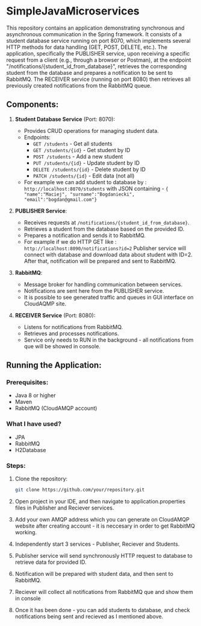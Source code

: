 # SimpleJavaMicroservices

This repository contains an application demonstrating synchronous and asynchronous communication in the Spring framework. It consists of a student database service running on port 8070, which implements several HTTP methods for data handling (GET, POST, DELETE, etc.). The application, specifically the PUBLISHER service, upon receiving a specific request from a client (e.g., through a browser or Postman), at the endpoint "/notifications/{student_id_from_database}", retrieves the corresponding student from the database and prepares a notification to be sent to RabbitMQ. The RECEIVER service (running on port 8080) then retrieves all previously created notifications from the RabbitMQ queue.

## Components:

1. **Student Database Service** (Port: 8070):
   - Provides CRUD operations for managing student data.
   - Endpoints:
     - `GET /students` - Get all students
     - `GET /students/{id}` - Get student by ID
     - `POST /students` - Add a new student
     - `PUT /students/{id}` - Update student by ID
     - `DELETE /students/{id}` - Delete student by ID
     - `PATCH /students/{id}` - Edit data (not all)
    - For example we can add student to database by :  `http://localhost:8070/students` with
      JSON containing - `{ "name":"Maciej", "surname":"Bogdaniecki", "email":"bogdan@gmail.com"}`
      

       

2. **PUBLISHER Service**:
   - Receives requests at `/notifications/{student_id_from_database}`.
   - Retrieves a student from the database based on the provided ID.
   - Prepares a notification and sends it to RabbitMQ.
   - For example if we do HTTP GET like : `http://localhost:8090/notifications?id=2` Publisher service will connect with database and download data about student with ID=2.
     After that, notification will be prepared and sent to RabbitMQ.
     

3. **RabbitMQ**:
   - Message broker for handling communication between services.
   - Notifications are sent here from the PUBLISHER service.
   - It is possible to see generated traffic and queues in GUI interface on CloudAQMP site.

4. **RECEIVER Service** (Port: 8080):
   - Listens for notifications from RabbitMQ.
   - Retrieves and processes notifications.
   - Service only needs to RUN in the background - all notifications from que will be showed in console.


   


## Running the Application:

### Prerequisites:
- Java 8 or higher
- Maven
- RabbitMQ (CloudAMQP account)

### What I have used?
 - JPA
 - RabbitMQ
 - H2Database

### Steps:
1. Clone the repository:
   ```sh
   git clone https://github.com/your/repository.git

2. Open project in your IDE, and then navigate to application.properties files in Publisher and Reciever services.

3. Add your own AMQP address which you can generate on  CloudAMQP website after creating account - it is neccesary in order to get RabbitMQ working.

4. Independently start 3 services - Publisher, Reciever and Students.

5. Publisher service will send synchronously HTTP request to database to retrieve data for provided ID.

6. Notification will be prepared with student data, and then sent to RabbitMQ.

7. Reciever will collect all notifications from RabbitMQ que and show them in console

8. Once it has been done - you can add students to database, and check notifications being sent and recieved as I mentioned above.
